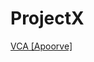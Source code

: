 # ProjectX

[VCA [Apoorve]](https://paper.dropbox.com/doc/Learned-during-lit-review--AqrVB22XPHEWAgCnJcgoDQjMAQ-4FHXnJex6ESH96MfwP1gw)

